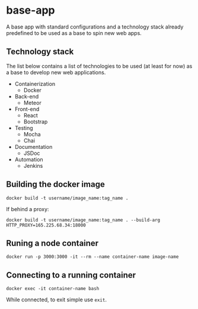 # base-app

A base app with standard configurations and a technology stack already predefined to be used as a base to spin new web apps.

## Technology stack

The list below contains a list of technologies to be used (at least for now) as a base to develop new web applications.

- Containerization
  - Docker
- Back-end
  - Meteor
- Front-end
  - React
  - Bootstrap
- Testing
  - Mocha
  - Chai
- Documentation
  - JSDoc
- Automation
  - Jenkins

## Building the docker image

`docker build -t username/image_name:tag_name .`

If behind a proxy:

`docker build -t username/image_name:tag_name . --build-arg HTTP_PROXY=165.225.68.34:18000`

## Runing a node container

`docker run -p 3000:3000 -it --rm --name container-name image-name`

## Connecting to a running container

`docker exec -it container-name bash`

While connected, to exit simple use `exit`.